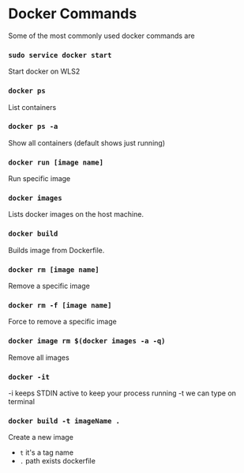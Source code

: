 # Docker Commands

Some of the most commonly used docker commands are

### `sudo service docker start`

Start docker on WLS2

### `docker ps`

List containers

### `docker ps -a`

Show all containers (default shows just running)

### `docker run [image name]`

Run specific image

### `docker images`

Lists docker images on the host machine.

### `docker build`

Builds image from Dockerfile.


### `docker rm [image name]`

Remove a specific image

### `docker rm -f [image name]`

Force to remove a specific image


### `docker image rm $(docker images -a -q)`

Remove all images

### `docker -it`

-i keeps STDIN active to keep your process running
-t we can type on terminal


### `docker build -t imageName .`

Create a new image

- `t` it's a tag name
- `.` path exists dockerfile
